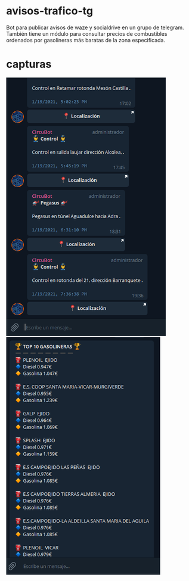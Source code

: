 # avisos-trafico-tg
Bot para publicar avisos de waze y socialdrive en un grupo de  telegram.
También tiene un módulo para consultar precios de combustibles ordenados por gasolineras más baratas de la zona especificada.

# capturas
![avisos](./screenshots/avisos.png)
![gasolineras](./screenshots/gasolineras.png)